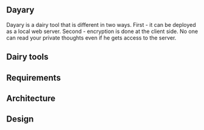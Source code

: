 ## Dayary

Dayary is a dairy tool that is different in two ways. First - it can be
deployed as a local web server. Second - encryption is done at the
client side. No one can read your private thoughts even if he gets
access to the server.

## Dairy tools

## Requirements

## Architecture

## Design

